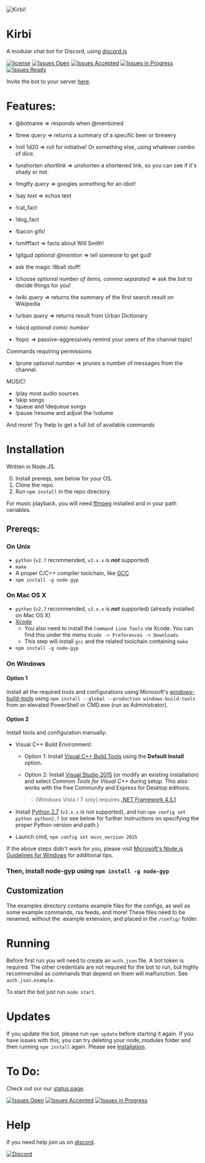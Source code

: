 ![Kirbi!](/../util/kirbi_icon.png?raw=true)
# Kirbi
A modular chat bot for Discord, using [discord.js](https://github.com/hydrabolt/discord.js/)

[![license](https://img.shields.io/github/license/richardson-media-house/kirbi.svg?style=flat-square&colorB=00aaff)](https://github.com/richardson-media-house/kirbi) [![Issues Open](https://img.shields.io/github/issues-raw/richardson-media-house/kirbi.svg?style=flat-square&label=issues%20open&colorB=ff0000)](https://waffle.io/richardson-media-house/kirbi) [![Issues Accepted](https://img.shields.io/github/issues-raw/richardson-media-house/kirbi/accepted.svg?style=flat-square&label=issues%20reviewed&colorB=00aaff)](https://waffle.io/richardson-media-house/kirbi) [![Issues in Progress](https://img.shields.io/github/issues-raw/richardson-media-house/kirbi/in-progress.svg?style=flat-square&label=issues%20in%20progress&colorB=0000ff)](http://waffle.io/richardson-media-house/kirbi) [![Issues Ready](https://img.shields.io/github/issues-raw/richardson-media-house/kirbi/ready-for-review.svg?style=flat-square&label=issues%20ready&colorB=ff00aa)](http://waffle.io/richardson-media-house/kirbi)

Invite the bot to your server [here](https://discordapp.com/oauth2/authorize?client_id=345207331295854593&scope=bot&permissions=66186303).

# Features:

- @botname => responds when @mentioned

- !brew *query* => returns a summary of a specific beer or brewery

- !roll 1d20 => roll for initiative! Or something else, using whatever combo of dice.

- !unshorten *shortlink* => unshorten a shortened link, so you can see if it's shady or not.

- !lmgtfy *query* => googles something for an idiot!

- !say *text* => echos text

- !cat_fact

- !dog_fact

- !bacon gifs!

- !smifffact => facts about Will Smith!

- !gitgud *optional @mention* => tell someone to get gud!

- ask the magic !8ball stuff!

- !choose *optional number of items, comma separated* => ask the bot to decide things for you!

- !wiki *query* => returns the summary of the first search result on Wikipedia

- !urban *query* => returns result from Urban Dictionary

- !xkcd *optional comic number*

- !topic => passive-aggressively remind your users of the channel topic!

Commands requiring permissions
- !prune *optional number* => prunes a number of messages from the channel.

MUSIC!
- !play most audio sources
- !skip songs
- !queue and !dequeue songs
- !pause !resume and adjust the !volume

And more! Try !help to get a full list of available commands

# Installation

Written in Node.JS.

0. Install prereqs, see below for your OS.
1. Clone the repo.
2. Run `npm install` in the repo directory.

For music playback, you will need [ffmpeg](https://www.ffmpeg.org/download.html) installed and in your path variables.

## Prereqs:

### On Unix

   * `python` (`v2.7` recommended, `v3.x.x` is __*not*__ supported)
   * `make`
   * A proper C/C++ compiler toolchain, like [GCC](https://gcc.gnu.org)
   * `npm install -g node-gyp`

### On Mac OS X

   * `python` (`v2.7` recommended, `v3.x.x` is __*not*__ supported) (already installed on Mac OS X)
   * [Xcode](https://developer.apple.com/xcode/download/)
     * You also need to install the `Command Line Tools` via Xcode. You can find this under the menu `Xcode -> Preferences -> Downloads`
     * This step will install `gcc` and the related toolchain containing `make`
   * `npm install -g node-gyp`

### On Windows

#### Option 1

Install all the required tools and configurations using Microsoft's [windows-build-tools](https://github.com/felixrieseberg/windows-build-tools) using `npm install --global --production windows-build-tools` from an elevated PowerShell or CMD.exe (run as Administrator).

#### Option 2

Install tools and configuration manually:
   * Visual C++ Build Environment:
     * Option 1: Install [Visual C++ Build Tools](http://landinghub.visualstudio.com/visual-cpp-build-tools) using the **Default Install** option.

     * Option 2: Install [Visual Studio 2015](https://www.visualstudio.com/products/visual-studio-community-vs) (or modify an existing installation) and select *Common Tools for Visual C++* during setup. This also works with the free Community and Express for Desktop editions.

     > :bulb: [Windows Vista / 7 only] requires [.NET Framework 4.5.1](http://www.microsoft.com/en-us/download/details.aspx?id=40773)

   * Install [Python 2.7](https://www.python.org/downloads/) (`v3.x.x` is not supported), and run `npm config set python python2.7` (or see below for further instructions on specifying the proper Python version and path.)
   * Launch cmd, `npm config set msvs_version 2015`

   If the above steps didn't work for you, please visit [Microsoft's Node.js Guidelines for Windows](https://github.com/Microsoft/nodejs-guidelines/blob/master/windows-environment.md#compiling-native-addon-modules) for additional tips.

### Then, install node-gyp using `npm install -g node-gyp`

## Customization
The examples directory contains example files for the configs, as well as some example commands, rss feeds, and more! These files need to be renamed, without the .example extension, and placed in the `/config/` folder.

# Running
Before first run you will need to create an `auth.json` file. A bot token is required. The other credentials are not required for the bot to run, but highly recommended as commands that depend on them will malfunction. See `auth.json.example`.

To start the bot just run
`node start`.

# Updates
If you update the bot, please run `npm update` before starting it again. If you have
issues with this, you can try deleting your node_modules folder and then running
`npm install` again. Please see [Installation](#Installation).

# To Do:
Check out our our [status page](https://waffle.io/richardson-media-house/kirbi).

[![Issues Open](https://img.shields.io/github/issues-raw/richardson-media-house/kirbi.svg?style=flat-square&label=issues%20open&colorB=ff0000)](https://waffle.io/richardson-media-house/kirbi) [![Issues Accepted](https://img.shields.io/github/issues-raw/richardson-media-house/kirbi/accepted.svg?style=flat-square&label=issues%20reviewed&colorB=00aaff)](https://waffle.io/richardson-media-house/kirbi) [![Issues in Progress](https://img.shields.io/github/issues-raw/richardson-media-house/kirbi/in-progress.svg?style=flat-square&label=issues%20in%20progress&colorB=0000ff)](http://waffle.io/richardson-media-house/kirbi)

# Help
If you need help join us on [discord](https://discord.gg/A8a2yeP).

[![Discord](https://img.shields.io/discord/294483428651302924.svg?style=flat-square)](https://discord.gg/A8a2yeP)
